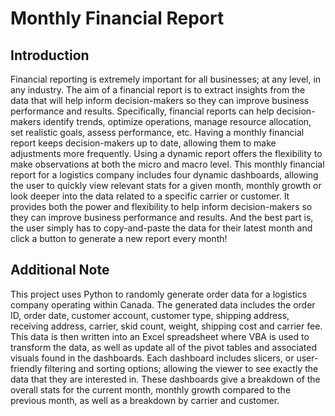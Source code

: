 # Monthly Financial Report

## Introduction
Financial reporting is extremely important for all businesses; at any level, in any industry. The aim of a financial report is to extract insights from the data that will help inform decision-makers so they can improve business performance and results. Specifically, financial reports can help decision-makers identify trends, optimize operations, manage resource allocation, set realistic goals, assess performance, etc. Having a monthly financial report keeps decision-makers up to date, allowing them to make adjustments more frequently. Using a dynamic report offers the flexibility to make observations at both the micro and macro level. This monthly financial report for a logistics company includes four dynamic dashboards, allowing the user to quickly view relevant stats for a given month, monthly growth or look deeper into the data related to a specific carrier or customer. It provides both the power and flexibility to help inform decision-makers so they can improve business performance and results. And the best part is, the user simply has to copy-and-paste the data for their latest month and click a button to generate a new report every month!

## Additional Note
This project uses Python to randomly generate order data for a logistics company operating within Canada. The generated data includes the order ID, order date, customer account, customer type, shipping address, receiving address, carrier, skid count, weight, shipping cost and carrier fee. This data is then written into an Excel spreadsheet where VBA is used to transform the data, as well as update all of the pivot tables and associated visuals found in the dashboards. Each dashboard includes slicers, or user-friendly filtering and sorting options; allowing the viewer to see exactly the data that they are interested in. These dashboards give a breakdown of the overall stats for the current month, monthly growth compared to the previous month, as well as a breakdown by carrier and customer.
